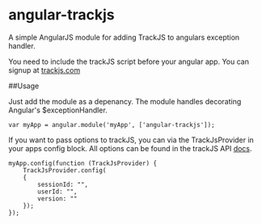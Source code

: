 angular-trackjs
===============

A simple AngularJS module for adding TrackJS to angulars exception handler.
 
You need to include the trackJS script before your angular app. You can signup at [trackjs.com](trackjs.com)
        
##Usage

Just add the module as a depenancy. The module handles decorating Angular's $exceptionHandler.

	var myApp = angular.module('myApp', ['angular-trackjs']);
	
If you want to pass options to trackJS, you can via the TrackJsProvider in your apps config block. All options can be found in the trackJS API [docs](http://docs.trackjs.com/Api_Reference/trackJs.configure).

	myApp.config(function (TrackJsProvider) {
  		TrackJsProvider.config(
    	{
      		sessionId: "",
      		userId: "",
      		version: ""
    	});
	});
